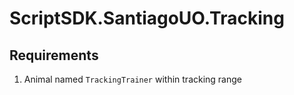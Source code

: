 ﻿# ScriptSDK.SantiagoUO.Tracking

## Requirements
1. Animal named `TrackingTrainer` within tracking range